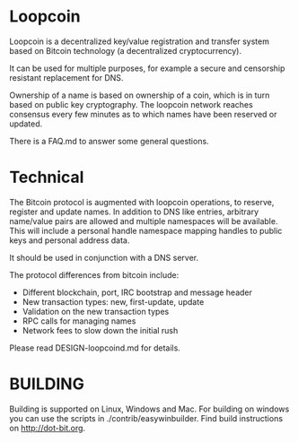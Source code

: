 Loopcoin
===================

Loopcoin is a decentralized key/value registration and transfer system based on Bitcoin technology (a decentralized cryptocurrency).

It can be used for multiple purposes, for example a secure and censorship resistant replacement for DNS.

Ownership of a name is based on ownership of a coin, which is in turn based on public key cryptography.  The loopcoin network reaches consensus every few minutes as to which names have been reserved or updated.

There is a FAQ.md to answer some general questions.


Technical
=====================

The Bitcoin protocol is augmented with loopcoin operations, to reserve, register and update names.  In addition to DNS like entries, arbitrary name/value pairs are allowed and multiple namespaces will be available.  This will include a personal handle namespace mapping handles to public keys and personal address data.

It should be used in conjunction with a DNS server.

The protocol differences from bitcoin include:

* Different blockchain, port, IRC bootstrap and message header
* New transaction types: new, first-update, update
* Validation on the new transaction types
* RPC calls for managing names
* Network fees to slow down the initial rush

Please read DESIGN-loopcoind.md for details.


BUILDING
======================

Building is supported on Linux, Windows and Mac. For building on windows you can use the scripts in ./contrib/easywinbuilder. Find build instructions on http://dot-bit.org.

